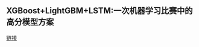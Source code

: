 ## XGBoost+LightGBM+LSTM:一次机器学习比赛中的高分模型方案

[链接](https://mp.weixin.qq.com/s/Yix0xVp2SiqaAcuS6Q049g)

